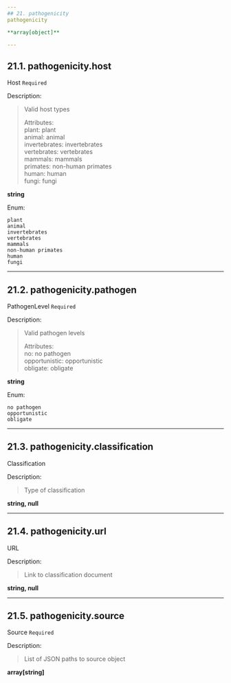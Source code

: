```yaml
---
## 21. pathogenicity
pathogenicity  

**array[object]**

---
```

## 21.1. pathogenicity.host
Host  `Required`

Description:
> Valid host types  
>
> Attributes:  
>     plant: plant  
>     animal: animal  
>     invertebrates: invertebrates  
>     vertebrates: vertebrates  
>     mammals: mammals  
>     primates: non-human primates  
>     human: human  
>     fungi: fungi  

**string**

Enum:

	plant
	animal
	invertebrates
	vertebrates
	mammals
	non-human primates
	human
	fungi

---
## 21.2. pathogenicity.pathogen
PathogenLevel  `Required`

Description:
> Valid pathogen levels  
>
> Attributes:  
>     no: no pathogen  
>     opportunistic: opportunistic  
>     obligate: obligate  

**string**

Enum:

	no pathogen
	opportunistic
	obligate

---
## 21.3. pathogenicity.classification
Classification  

Description:
> Type of classification  

**string, null**

---
## 21.4. pathogenicity.url
URL  

Description:
> Link to classification document  

**string, null**

---
## 21.5. pathogenicity.source
Source  `Required`

Description:
> List of JSON paths to source object  

**array[string]**
